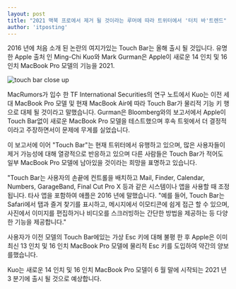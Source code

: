 ```yaml
---
layout: post
title: "2021 맥북 프로에서 제거 될 것이라는 루머에 따라 트위터에서 '터치 바'트렌드"
author: 'itposting'
---
```



2016 년에 처음 소개 된 논란의 여지가있는 Touch Bar는 올해 출시 될 것입니다. 유명한 Apple 출처 인 Ming-Chi Kuo와 Mark Gurman은 Apple이 새로운 14 인치 및 16 인치 MacBook Pro 모델의 기능을
 2021.

![touch bar close up](https://images.macrumors.com/t/NfzsIDY86m8Molj1x3NtejPVnQw=/2500x0/filters:no_upscale():quality(90)/article-new/2021/01/touch-bar-close-up.jpg)

MacRumors가 입수 한 TF International Securities의 연구 노트에서 Kuo는 이전 세대 MacBook Pro 모델 및 현재 MacBook Air에 따라 Touch Bar가 물리적 기능 키 행으로 대체 될 것이라고 말했습니다.
 Gurman은 Bloomberg와의 보고서에서 Apple이 Touch Bar없이 새로운 MacBook Pro 모델을 테스트했으며 후속 트윗에서 더 결정적이라고 주장하면서이 문제에 무게를 실었습니다.

이 보고서에 이어 "Touch Bar"는 현재 트위터에서 유행하고 있으며, 많은 사용자들이 제거 가능성에 대해 열광적으로 반응하고 있으며 다른 사람들은 Touch Bar가 적어도 일부 MacBook Pro 모델에 남아있을 것이라는 희망을 표명하고 있습니다.

"Touch Bar는 사용자의 손끝에 컨트롤을 배치하고 Mail, Finder, Calendar, Numbers, GarageBand, Final Cut Pro X 등과 같은 시스템이나 앱을 사용할 때 조정됩니다. 타사 앱을 포함하여 애플은 2016 년에 말했습니다.
 "예를 들어, Touch Bar는 Safari에서 탭과 즐겨 찾기를 표시하고, 메시지에서 이모티콘에 쉽게 접근 할 수 있으며, 사진에서 이미지를 편집하거나 비디오를 스크러빙하는 간단한 방법을 제공하는 등 다양한 기능을 제공합니다."

사용자가 이전 모델의 Touch Bar에있는 가상 Esc 키에 대해 불평 한 후 Apple은 이미 최신 13 인치 및 16 인치 MacBook Pro 모델에 물리적 Esc 키를 도입하여 약간의 양보를했습니다.

Kuo는 새로운 14 인치 및 16 인치 MacBook Pro 모델이 6 월 말에 시작되는 2021 년 3 분기에 출시 될 것으로 예상합니다.